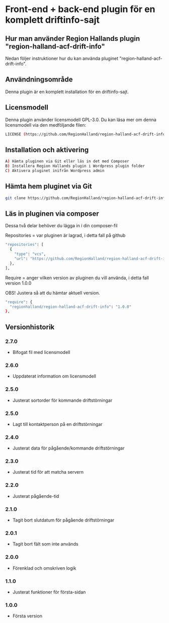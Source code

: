 # Front-end + back-end plugin för en komplett driftinfo-sajt

## Hur man använder Region Hallands plugin "region-halland-acf-drift-info"

Nedan följer instruktioner hur du kan använda pluginet "region-halland-acf-drift-info".


## Användningsområde

Denna plugin är en komplett installation för en driftinfo-sajt.


## Licensmodell

Denna plugin använder licensmodell GPL-3.0. Du kan läsa mer om denna licensmodell via den medföljande filen:
```sh
LICENSE (https://github.com/RegionHalland/region-halland-acf-drift-info/blob/master/LICENSE)
```


## Installation och aktivering

```sh
A) Hämta pluginen via Git eller läs in det med Composer
B) Installera Region Hallands plugin i Wordpress plugin folder
C) Aktivera pluginet inifrån Wordpress admin
```


## Hämta hem pluginet via Git

```sh
git clone https://github.com/RegionHalland/region-halland-acf-drift-info.git
```


## Läs in pluginen via composer

Dessa två delar behöver du lägga in i din composer-fil

Repositories = var pluginen är lagrad, i detta fall på github

```sh
"repositories": [
  {
    "type": "vcs",
    "url": "https://github.com/RegionHalland/region-halland-acf-drift-info.git"
  },
],
```
Require = anger vilken version av pluginen du vill använda, i detta fall version 1.0.0

OBS! Justera så att du hämtar aktuell version.

```sh
"require": {
  "regionhalland/region-halland-acf-drift-info": "1.0.0"
},
```


## Versionhistorik

### 2.7.0
- Bifogat fil med licensmodell

### 2.6.0
- Uppdaterat information om licensmodell

### 2.5.0
- Justerat sortorder för kommande driftstörningar

### 2.5.0
- Lagt till kontaktperson på en driftstörningar

### 2.4.0
- Justerat data för pågående/kommande driftstörningar

### 2.3.0
- Justerat tid för att matcha servern

### 2.2.0
- Justerat pågående-tid

### 2.1.0
- Tagit bort slutdatum för pågående driftstörningar

### 2.0.1
- Tagit bort fält som inte används

### 2.0.0
- Förenklad och omskriven logik

### 1.1.0
- Justerat funktioner för första-sidan

### 1.0.0
- Första version